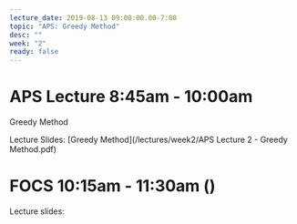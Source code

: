 ```yaml
---
lecture_date: 2019-08-13 09:00:00.00-7:00
topic: "APS: Greedy Method"
desc: ""
week: "2"
ready: false
---
```


# APS Lecture 8:45am - 10:00am
Greedy Method

Lecture Slides: [Greedy Method](/lectures/week2/APS Lecture 2 - Greedy Method.pdf)



# FOCS 10:15am - 11:30am ()

Lecture slides: 



